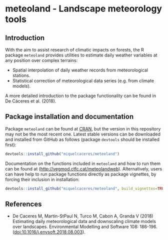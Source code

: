meteoland - Landscape meteorology tools
================

## Introduction

With the aim to assist research of climatic impacts on forests, the R
package `meteoland` provides utilities to estimate daily weather
variables at any position over complex terrains:

  - Spatial interpolation of daily weather records from meteorological
    stations.
  - Statistical correction of meteorological data series (e.g. from
    climate models).

A more detailed introduction to the package functionality can be found
in De Cáceres et al. (2018).

## Package installation and documentation

Package `meteoland` can be found at [CRAN](https://cran.r-project.org/),
but the version in this repository may not be the most recent one.
Latest stable versions can be downloaded and installed from GitHub as
follows (package `devtools` should be installed first):

``` r
devtools::install_github("miquelcaceres/meteoland")
```

Documentation on the functions included in `meteoland` and how to run
them can be found at (<http://vegmod.ctfc.cat/meteolandweb>).
Alternatively, users can have help to run package functions directly as
package vignettes, by forcing their inclusion in
installation:

``` r
devtools::install_github("miquelcaceres/meteoland", build_vignettes=TRUE)
```

## References

  - De Caceres M, Martin-StPaul N, Turco M, Cabon A, Granda V (2018)
    Estimating daily meteorological data and downscaling climate models
    over landscapes. Environmental Modelling and Software 108: 186-196.
    (<doi:10.1016/j.envsoft.2018.08.003>).

